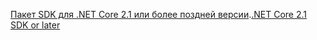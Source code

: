 <span data-ttu-id="642e2-101">[Пакет SDK для .NET Core 2.1 или более поздней версии](https://dotnet.microsoft.com/download/dotnet-core).</span><span class="sxs-lookup"><span data-stu-id="642e2-101">[.NET Core 2.1 SDK or later](https://dotnet.microsoft.com/download/dotnet-core)</span></span>
